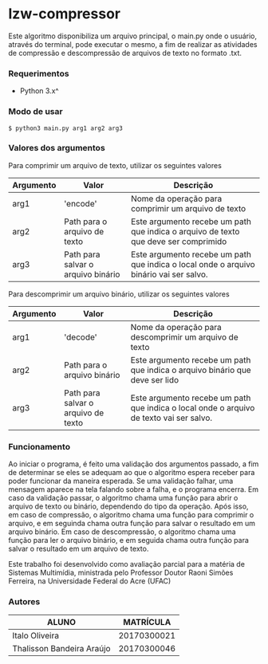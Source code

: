 # lzw-compressor

Este algoritmo disponibiliza um arquivo principal, o main.py
onde o usuário, através do terminal, pode executar o mesmo,
a fim de realizar as atividades de compressão e descompressão
de arquivos de texto no formato .txt.

### Requerimentos
- Python 3.x^

### Modo de usar
```
$ python3 main.py arg1 arg2 arg3
```

### Valores dos argumentos
Para comprimir um arquivo de texto, utilizar os seguintes valores

| Argumento  |  Valor  | Descrição |
| ------------------- | ------------------- | --- |
|  arg1 |  'encode' |   Nome da operação para comprimir um arquivo de texto  |
|  arg2 |  Path para o arquivo de texto |  Este argumento recebe um path que indica o arquivo de texto que deve ser comprimido   |
|  arg3 |  Path para salvar o arquivo binário |  Este argumento recebe um path que indica o local onde o arquivo binário vai ser salvo.   |

Para descomprimir um arquivo binário, utilizar os seguintes valores

| Argumento  |  Valor  | Descrição |
| ------------------- | ------------------- | --- |
|  arg1 |  'decode' |   Nome da operação para descomprimir um arquivo de texto  |
|  arg2 |  Path para o arquivo binário |  Este argumento recebe um path que indica o arquivo binário que deve ser lido   |
|  arg3 |  Path para salvar o arquivo de texto |  Este argumento recebe um path que indica o local onde o arquivo de texto vai ser salvo.   |

### Funcionamento
Ao iniciar o programa, é feito uma validação dos argumentos passado,
a fim de determinar se eles se adequam ao que o algoritmo espera receber
para poder funcionar da maneira esperada. Se uma validação falhar,
uma mensagem aparece na tela falando sobre a falha, e o programa encerra.
Em caso da validação passar, o algoritmo chama uma função
para abrir o arquivo de texto ou binário, dependendo do tipo da operação.
Após isso, em caso de compressão, o algoritmo chama uma função para comprimir
o arquivo, e em seguinda chama outra função para salvar o resultado
em um arquivo binário. Em caso de descompressão, o algoritmo
chama uma função para ler o arquivo binário, e em seguida chama outra função
para salvar o resultado em um arquivo de texto.

Este trabalho foi desenvolvido como avaliação parcial
para a matéria de Sistemas Multimídia, ministrada pelo
Professor Doutor Raoni Simões Ferreira, na
Universidade Federal do Acre (UFAC)

### Autores
| ALUNO  |  MATRÍCULA  |
| ------------------- | ------------------- |
|  Italo Oliveira |  20170300021 |
|  Thalisson Bandeira Araújo |  20170300046 |
